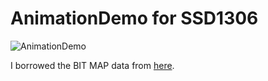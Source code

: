 # AnimationDemo for SSD1306

![AnimationDemo](https://user-images.githubusercontent.com/6020549/165405896-e37ff7f1-f118-4090-95e9-6f940989c6a4.JPG)

I borrowed the BIT MAP data from [here](https://www.mischianti.org/2021/07/14/ssd1306-oled-display-draw-images-splash-and-animations-2/).   

